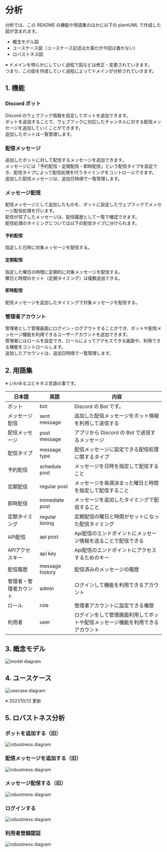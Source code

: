 # 分析

分析では、この README の機能や用語集のほかに以下の plantUML で作成した図が含まれます。

- 概念モデル図
- ユースケース図（ユースケース記述は大事だが今回は書かない）
- ロバストネス図

※ ドメインを明らかにしていく過程で図などは修正・変更されていきます。  
つまり、この図を作成していく過程によってドメインが分析されていきます。

## 1. 機能

### <b>Discord ボット</b>

Discord のウェブフック情報を設定してボットを追加できます。  
ボットを追加することで、ウェブフックに対応したチャンネルに対する配信メッセージを追加していくことができます。  
追加したボットは一覧管理します。

### <b>配信メッセージ</b>

追加したボットに対して配信するメッセージを追加できます。  
メッセージには「予約配信・定期配信・即時配信」という配信タイプを設定でき、配信タイプによって配信処理を行うタイミングをコントロールできます。  
追加した配信メッセージは、追加日時順で一覧管理します。

### <b>メッセージ配信</b>

配信メッセージとして追加したものを、ボットに設定したウェブフックでメッセージ配信処理を行います。  
配信が完了したメッセージは、配信履歴として一覧で確認できます。  
配信処理のタイミングについては以下の配信タイプに分けられます。

#### <b>予約配信</b>

指定した日時に対象メッセージを配信する。

#### <b>定期配信</b>

指定した曜日の時間に定期的に対象メッセージを配信する。  
曜日と時間のセット（定期タイミング）は複数追加できる。

#### <b>即時配信</b>

配信メッセージを追加したタイミングで対象メッセージを配信する。

### <b>管理者アカウント</b>

管理者として管理画面にログイン・ログアウトすることができ、ボットや配信メッセージ機能を利用できるユーザーアカウントを追加できます。  
管理者にはロールを設定でき、ロールによってアクセスできる画面や、利用できる機能をコントロールします。  
追加したアカウントは、追加日時順で一覧管理します。

## 2. 用語集

※ いわゆるユビキタス言語の事です。

| 日本語                 | 英語            | 内容                                                                           |
| ---------------------- | --------------- | ------------------------------------------------------------------------------ |
| ボット                 | bot             | Discord の Bot です。                                                          |
| メッセージ配信         | sent message    | 追加した配信メッセージをボット情報を利用して送信する                           |
| 配信メッセージ         | post message    | アプリから Discord の Bot で送信するメッセージ                                 |
| 配信タイプ             | message type    | 配信メッセージに設定できる配信処理に関するタイプ                               |
| 予約配信               | schedule post   | メッセージを日時を指定して配信すること                                         |
| 定期配信               | regular post    | メッセージを毎週決まった曜日と時間を指定して配信すること                       |
| 即時配信               | immediate post  | メッセージを追加したタイミングで配信すること                                   |
| 定期タイミング         | regular timing  | 定期配信の曜日と時間がセットになった配信タイミング                             |
| API配信         | api post  | Api配信のエンドポイントにメッセージ情報を送ることで配信できる                             |
| APIアクセスキー         | api key  | Api配信のエンドポイントにアクセスするためのキー                            |
| 配信履歴               | message history | 配信済みのメッセージの履歴                                                     |
| 管理者・管理者カウント | admin           | ログインして機能を利用できるアカウント                                         |
| ロール                 | role            | 管理者アカウントに設定できる権限                                               |
| 利用者                 | user            | ログインをして管理画面利用してボットや配信メッセージ機能を利用できるアカウント |

## 3. 概念モデル

![model diagram](model.png)

## 4. ユースケース

![usecase diagram](usecase.png)

※ 2021/10/13 更新

## 5. ロバストネス分析

### ボットを追加する（旧）

![robustness diagram](robustness-bot-create.png)

### 配信メッセージを追加する（旧）

![robustness diagram](robustness-post_message-create.png)

### メッセージ配信する（旧）

![robustness diagram](robustness-sent_message.png)

### ログインする

![robustness diagram](robustness-login.png)

### 利用者登録認証

![robustness diagram](robustness-regist-user.png)
